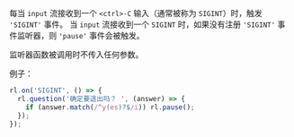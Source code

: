<!-- YAML
added: v0.3.0
-->

每当 `input` 流接收到一个 `<ctrl>-C` 输入（通常被称为 `SIGINT`）时，触发 `'SIGINT'` 事件。
当 `input` 流接收到一个 `SIGINT` 时，如果没有注册 `'SIGINT'` 事件监听器，则 `'pause'` 事件会被触发。

监听器函数被调用时不传入任何参数。

例子：

```js
rl.on('SIGINT', () => {
  rl.question('确定要退出吗？ ', (answer) => {
    if (answer.match(/^y(es)?$/i)) rl.pause();
  });
});
```

